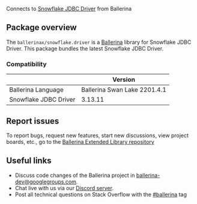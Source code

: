 Connects to [Snowflake JDBC Driver](https://docs.snowflake.com/en/user-guide/jdbc.html) from Ballerina

## Package overview
The `ballerinax/snowflake.driver` is a [Ballerina](https://ballerina.io/) library for Snowflake JDBC Driver.
This package bundles the latest Snowflake JDBC Driver.

### Compatibility
|                                   | Version                         |
|-----------------------------------|---------------------------------|
| Ballerina Language                | Ballerina Swan Lake 2201.4.1    | 
| Snowflake JDBC Driver             | 3.13.11                         |

## Report issues
To report bugs, request new features, start new discussions, view project boards, etc., go to the [Ballerina Extended Library repository](https://github.com/ballerina-platform/ballerina-extended-library)

## Useful links
- Discuss code changes of the Ballerina project in [ballerina-dev@googlegroups.com](mailto:ballerina-dev@googlegroups.com).
- Chat live with us via our [Discord server](https://discord.gg/ballerinalang).
- Post all technical questions on Stack Overflow with the [#ballerina](https://stackoverflow.com/questions/tagged/ballerina) tag
